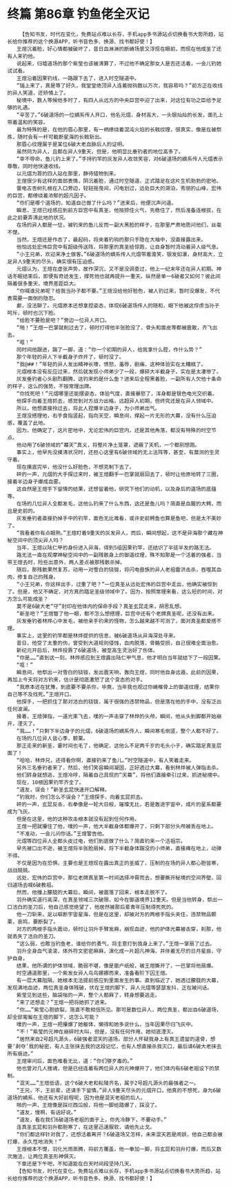 # 终篇 第86章 钓鱼佬全灭记
        【告知书友，时代在变化，免费站点难以长存，手机app多书源站点切换看书大势所趋，站长给你推荐的这个换源APP，听书音色多、换源、找书都好使！】
       王煊沉着脸，好心情都被破坏了，昔日血淋淋的断嵴场景又浮现在眼前，而现在他成圣了还有人来钓他。
       说起来，归墟道场的那个紫莹也该被清算了，不过他不确定那女人是否还活着，一会儿钓她试试看。
       王煊沿着因果钓线，一路跟下去了，进入时空隧道中。
       “锚上来了，真是等了好久，我堂堂绝顶异人连着抛钩数以万次，我容易吗？”前方正在收线的异人笑道，还矫情上了。
       秘境中，数人等候他多时了，有四人从远方的中央巨宫中迎了出来，对这位有功之臣给予足够的礼遇。
       “辛苦了。”6破道场的一位嫡系传人开口，他名元熠，身材高大，一头银灿灿的长发，面孔上带着温和的笑容。
       最为特殊的是，在他的眉心那里，有一柄缭绕着混沌火焰的长戟纹理，很真实，像是在被祭炼，随时会有一杆可截断星海的长戟斩出。
       那眉心纹理属于是某位6破大老血脉后人的证明。
       虽然同为异人，且都在异人9重天，但是，他明显比垂钓者的地位高多了。
       “幸不辱命，鱼儿钓上来了。”手持钓竿的灰发异人收敛笑容，对6破道场的嫡系传人元熠表示尊敬，同时他快速收线。
       以元熠为首的四人站在那里，静待猎物到来。
       王煊很少有这样的面部表情，阴沉着脸，通过时空隧道，正式踏足在这片生机勃勃的密地。
       雷电古杏树扎根在入口旁边，轻轻摇曳间，闪电划过，远处巨大的湖泊，秀丽的山峰，宏伟的巨宫，都缭绕着浓郁的超凡因子。
       “你们是哪个道场的，知道自己做了什么吗？”进来后，他便沉声问道。
       瞬息，王煊已经感应到前方巨宫中有真圣，他按捺住火气，先稳住了，然后准备连根拔，在此之前要弄清此地的状况。
       在场的异人都是一怔，被钓来的鱼儿反而一副大黑脸的样子，在那里严肃地质问他们，丝毫不憷。
       当然，王煊还是作态了，最起码，将夹着钓钩的那只手隐在大袖中，没直接露出来。
       他怕远处宏伟巨宫中有超级传送阵，将那里的真圣给惊跑，让自身暂时流动着异人级气息。
       “小王兄弟，欢迎来净土做客。”6破道场的嫡系传人元熠带着澹笑，银发如瀑，身材高大，立足异人9重天的尽头，确实很有压迫感。
       元熠认为，王煊在虚张声势，故作深沉，又不是没调查过，他上一纪末年还在异人初期。神话冬眠结束后，即便有奇迹发生，撑死他也就再提升一重天。纵然是单一6破者又如何？彼此间隔着很多重天，境界差距巨大。
       “你喊谁兄弟呢？给我当孙子都不要。”王煊没给他好脸色，被人钓过来，暂时没爆发，不代表需要一面倒的隐忍。
       䣜，没法聊了。元熠原本还想拿捏姿态，体现6破道场传人的随和，眼下他被这俘虏当孙子呵斥，顿时也沉下脸。
       “给脸不要脸是吧？”旁边一位异人开口。
       “啪！”王煊一巴掌就削过去了，顿时打得他半张脸没了，骨头和面皮等都被震散，齐飞出去。
       “哐！”
       同时间他跟进，踹了一脚，道：“你一个初期的异人，给我拿什么腔，作什么势？”
       那个年轻的异人下半截身子炸开了，顿时没了。
       “我@##！”年轻的异人发出精神长嚎，愤怒，羞辱，剧痛，这种体验实在太糟糕了。
       元熠根本没有反应过来，然后就发现小师弟少了一段，爆碎大半截身子，实在是太凄惨了。
       灰发垂钓者心头剧烈翻腾，这钓来的是什么鱼？进来后全程黑着脸，一副所有人欠他十条命的样子，这么的强势，不按常理出牌。
       “你找死吧！”元熠哪里还能摆姿态，体验气度，直接暴怒了，浑身都是银色电光交织着。
       他探手向着王煊抓去，感觉到对方战力出格，远超异人初期，但终究还是在异人领域中。
       所以，他想直接拎过去，将此人捏爆半边身子，为小师弟出气。
       王煊没搭理他，右手食指竖起，指向天空，瞬息间，撑起一片无形的大幕，没有什么压迫感，覆盖了此地。
       因为，他确定了，这片密地中，无论宏伟的巨宫内，还是其他角落，都没有特殊的时空节点。
       他动用了6破领域的“幕天”真义，将整片净土笼罩，遮蔽了天机，一个都别想跑。
       事实上，他早先没摸清状况时，还担心这里有6破领域的无上法阵等，甚至，有莫测的生灵守着。
       现在摸底完毕，他没什么好脸色，不想克制下去了。
       砰的一声，元熠的大手探过来时，被王煊翻手一巴掌就扇回去了，顿时让他原地转了三圈，接着半边身子爆成血雾。
       这自然是王煊手下留情的结果，还想留着他，研究下他们的动机，以及身后的道场的底蕴等。
       在场的几位异人全都发毛，这他么钓来了什么东西，这还是鱼儿吗？简直是血腥的大鳄，而且是史前的。
       灰发垂钓者直接扔掉手中的钓竿，面色无比难看，或许史前鳄鱼也算是鱼吧，但是太不美妙了。
       “我看着你有点眼熟。”王煊盯着9重天的灰发异人，而后，瞬间想起，这不是异海那个藏在神秘空间中的顶尖异人吗？
       当年，王煊以陆仁甲的身份进入异海，得到5组因果钓竿，还结识了半徒半友的路无法。
       路无法一直在观摩神秘空间中的一副残骸身上的御道纹理，殊不知那是一个活着的强者，当带王煊去时，险些出意外，两人差点被那残骸杀掉。
       随后，那残骸果然复苏，动用一对雪白的铙钹，将闪电兽族的异人老祖雷洪击杀，吞噬其血肉，修复自己的残身。
       “小王兄弟，你这样出手，过重了吧？”一位真圣从远处宏伟的巨宫中走出，他确实被惊到了。但是，他又不确定，对方真的踏足圣级领域中了。因为，按照常理来看，这么短的时间，对方怎么可能成圣？
       莫不是6破大老“守”封印在他体内的保命手段？真圣玄昆走来，胡思乱想。
       “新圣吧？”王煊瞥了他一眼，都不怎么想搭理，巨宫中还有个老牌真圣呢，还没有出来。
       灰发垂钓者林烨心中发毛，被他亲手钓来的怪物，怎么越来越不可测了，面对真圣都爱搭不理。
       事实上，这里的钓竿都是林烨提供的信息，被6破道场从异海深处寻来。
       昔日，他受了太重的伤，曾受到大道规则侵蚀，血肉脱落，骨骼受损，自己很难全面治愈。
       新纪元开启后，林烨投靠了6破道场，被至高生灵治好了伤体。
       “你是……”直到这一刻，林烨感应到王煊露出陆仁甲气息，他才明白当年就结下了一段因果。
       “哐！”
       瞬息间，他祭出一对雪白的铙钹，发出震天响，轰向王煊，同时他自身远遁，此前的因果，再加上今天将对方钓来，估计是彻底激怒了这个变态的对手。
       “我原本还在犹豫，到底要不要杀你，毕竟，当年我也观过你嵴椎骨上的御道纹理，结果你自己等不及找死。”王煊开口。
       他探手，一把抓住了那对洁白的铙钹，属于很强的违禁物品，但是落在他的手中，没有泛出任何波澜。
       接着，王煊弹指，一道光束飞去，噗的一声击穿了林烨的头颅，瞬间，他从头到脚都开始崩开，湮灭了。
       “我……！”只剩下半边身子的元熠，6破道场的嫡系传人，瞬间寒毛倒竖，整个人都不好了。
       在场的几位异人皆心季，颤栗。
       那正走来的新圣，霎时间也毛了，他确定，这他么不足两千岁的毛头小子，确实踏足真圣层面了！
       “哈哈，林烨兄，还得看你啊，直接钓来了鱼儿。”时空隧道中，有人笑着走来。
       另外三名垂钓者来了，然后，他们笑容瞬间凝固，正好透过大幕，看到林烨被人弹指击杀。
       他们转身就想逃，王煊冷哼，隔着自己具现的“天幕”，将他们直接牵引过来，抓进秘境中。
       现在，10根因果钓竿齐全了。
       “道友，误会！”新圣玄昆快速开口解释。
       “钓我时，你们怎么不误会？”王煊探手，向着玄昆抓去。
       砰的一声，玄昆反击，右拳像是一轮大日般，璀璨无比，若是轰进宇宙中，成片的星系都要成为飞灰。
       但是在这里，他的这种攻击根本就没有起到任何作用。
       王煊一把就攥住了他，噗的一声，他大半截身体都爆开了，只剩下部分头颅被丢在地上。
       “不准动，一会儿问你话。”王煊警告他。
       元熠等四位异人全都头皮过电，他们到底做了什么？简直钓来一个活祖宗。
       早先被口出不逊，被王煊将半张脸扇掉，将下半截身体踹没的小师弟，直接瘫在地上，动弹不得。
       不仅是因为在恐惧，主要也是王煊现在露出真正的圣威了，压制的在场的异人都心胆皆寒，战战兢兢。
       远处，宏伟的巨宫中，那位老牌真圣第一时间选择冲霄而去，想要撕开秘境的空间界壁，回归道场去喊6破教祖。
       然而，他撞上朦胧的大幕后，瞬间，被震落了回来，根本走脱不了。
       羽升确实道行高深，在真圣领域三次破限，如今在御道境界12重天。但是当他转身，祭出一口洁白的圣刀后，他自己感觉绝望了，他居然被那后辈青年压制得死死的。
       他一刀斩来，足以噼断宇宙星海，但是在这里，却被对方的两根手指头夹住，违禁物品颤栗，哀鸣，要断裂了。
       对方的两根手指头震动，顿时让羽升手臂发麻，崩现血迹，他的护体光幕被击穿，刹那，他就丢失了洁白的圣刀。
       “这么弱，也敢当钓鱼老，谁给你的勇气，将主意打到我身上来了。”王煊一掌扇了过去。
       羽升全身血气滚滚，体外符文密密麻麻，演化成一片超凡神海，并伴着无尽的日月星辰，守护自身。
       结果，他所谓的护体领域，脆弱不堪，像是窗户纸般，被王煊撕开了，一巴掌将他扇爆。
       时空通道那里，一个紫发女异人鸟鸟娜娜而来，准备看阶下囚王煊。
       有一层大幕阻隔，她根本无法提前感应到里面发生的事。直到临近了，她透过朦胧的大幕，发现满地血迹，两位真圣身体残破，伏在王煊的脚下，异人元熠等瑟瑟发抖，正在被问话。
       紫莹见到这些，脑袋嗡的一声，整个人都麻了，转身想要逃走。
       “来了还想走？”王煊一把将她抓了进来。
       “你……”紫莹心胆欲裂，简直不敢相信所见。那可是数位异人，两位真圣，都出自6破道场，却全部匍匐在王煊的脚下，这怎么可能？
       噗的一声，王煊一把攥爆了她躯体，懒得和她多说什么，当年因果尽归飞灰中。
       “不！”紫莹的元神在崩碎时大叫，但是，没有任何作用，她彻底湮灭。
       “居然来自2号超凡源头，6破强者混天的道场。部分人怀疑我身上有真王遗留的道骨，想要‘剥夺’我的秘密，有人主张抹去我的这段记忆，也有人想直接杀我灭口，最后请6破大老抹去所有痕迹。”
       王煊审问后，面色难看无比，道：“你们够歹毒的。”
       他也曾对几人搜魂，但是已经连着有两位异人的元神爆开了，他们体内有6破老祖设下的禁制。
       “混天……”王煊低语，这个6破大老和耘陵齐名，属于2号超凡源头的最强者之一。
       “王兄，不，王前辈，还请手下留情。”异人9重天尽头的元熠开口，他真的不想死，身为6破道场的嫡系，他还有大好前程呢，因为他是混天老祖的后人。
       啪的一声，王煊像是踩烂西瓜般，将他一脚给踏爆了，踩没了。
       “道友，慢啊，有话好说。”
       “道友，看在我们6破道场老祖的面子上，你先冷静下，不要动手。”
       连真圣玄昆和羽升都胆寒了，在这里迅速服软，请他先止戈。
       “你们都这样针对我了，还想活着离开？6破道场又怎样，未来混天若是闹妖，他自己都会被打爆，永久性地消失！”
       王煊根本不憷，羽化光雨蒸腾，将前方覆盖，他一拳加一脚，将玄昆和羽升打爆，而后又数次施法，让两位真圣形神俱灭。
       下章还是下午吧，不知道能在白天时间段坚持几天。
       【告知书友，时代在变化，免费站点难以长存，手机app多书源站点切换看书大势所趋，站长给你推荐的这个换源APP，听书音色多、换源、找书都好使！】